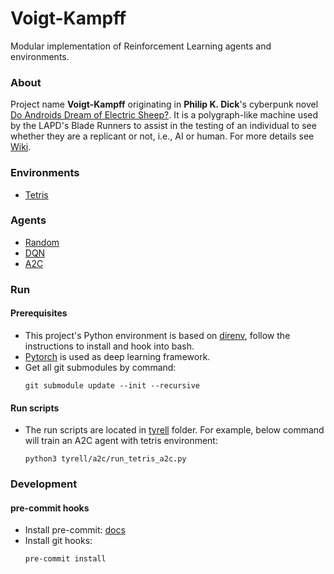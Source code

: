 # Voigt-Kampff

Modular implementation of Reinforcement Learning agents and environments.

### About

Project name **Voigt-Kampff** originating in **Philip K. Dick**'s cyberpunk novel [Do Androids Dream of Electric Sheep?](https://en.wikipedia.org/wiki/Do_Androids_Dream_of_Electric_Sheep%3F). It is a polygraph-like machine used by the LAPD's Blade Runners to assist in the testing of an individual to see whether they are a replicant or not, i.e., AI or human. For more details see [Wiki](https://en.wikipedia.org/wiki/Blade_Runner#Voigt-Kampff_machine).

### Environments

- [Tetris](envs/tetris)

### Agents

- [Random](agents/Random)
- [DQN](agents/DQN)
- [A2C](agents/A2C)

### Run

#### Prerequisites

- This project's Python environment is based on [direnv](https://direnv.net/), follow the instructions to install and hook into bash.
- [Pytorch](https://pytorch.org/) is used as deep learning framework.
- Get all git submodules by command:
    ```
    git submodule update --init --recursive
    ```

#### Run scripts

- The run scripts are located in [tyrell](tyrell) folder. For example, below command will train an A2C agent with tetris environment:
    ```
    python3 tyrell/a2c/run_tetris_a2c.py
    ```

### Development

#### pre-commit hooks

- Install pre-commit: [docs](https://pre-commit.com/#installation)
- Install git hooks:
    ```
    pre-commit install
    ```
